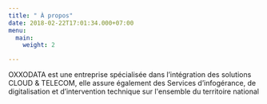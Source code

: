 ```yaml
---
title: " À propos"
date: 2018-02-22T17:01:34.000+07:00
menu:
  main:
    weight: 2

---
```

OXXODATA est une entreprise spécialisée dans l’intégration des solutions CLOUD & TELECOM, elle assure également des Services d’infogérance, de digitalisation et d’intervention technique sur l'ensemble du territoire national